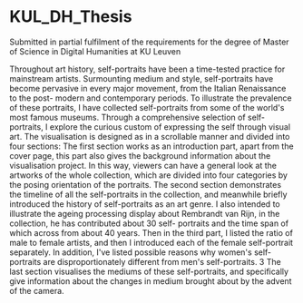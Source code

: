 # KUL_DH_Thesis
 Submitted in partial fulfilment of the requirements for the degree of Master of Science in Digital Humanities at KU Leuven
 
Throughout art history, self-portraits have been a time-tested practice for mainstream artists. Surmounting medium and style, self-portraits have become pervasive in every major movement, from the Italian Renaissance to the post- modern and contemporary periods. To illustrate the prevalence of these portraits, I have collected self-portraits from some of the world's most famous museums.
Through a comprehensive selection of self-portraits, I explore the curious custom of expressing the self through visual art. The visualisation is designed as in a scrollable manner and divided into four sections:
  The first section works as an introduction part, apart from the cover page, this part also gives the background information about the visualisation project. In this way, viewers can have a general look at the artworks of the whole collection, which are divided into four categories by the posing orientation of the portraits.
  The second section demonstrates the timeline of all the self-portraits in the collection, and meanwhile briefly introduced the history of self-portraits as an art genre. I also intended to illustrate the ageing processing display about Rembrandt van Rijn, in the collection, he has contributed about 30 self- portraits and the time span of which across from about 40 years.
  Then in the third part, I listed the ratio of male to female artists, and then I introduced each of the female self-portrait separately. In addition, I've listed possible reasons why women's self-portraits are disproportionately different from men's self-portraits.
3
  The last section visualises the mediums of these self-portraits, and specifically give information about the changes in medium brought about by the advent of the camera.
